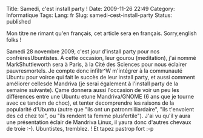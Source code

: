 Title: Samedi, c'est install party !
Date: 2009-11-26 22:49
Category: Informatique
Tags:
Lang: fr
Slug: samedi-cest-install-party
Status: published

Mon titre ne rimant qu'en français, cet article sera en français. Sorry,english folks !

Samedi 28 novembre 2009, c'est jour d'install party pour nos confrèresUbuntistes. À cette occasion, leur gourou (meditation), j'ai nommé MarkShuttleworth sera à Paris, à la Cité des Sciences pour nous éclairer pauvresmortels. Je compte donc infiltr\^W m'intégrer à la communauté Ubuntu pour voirce qui fait le succès de leur install party, et aussi comment améliorer cellesde Mandriva (je serai également à l'install party de la semaine suivante). Çame donnera aussi l'occasion de voir un peu les différences entre une Ubuntu etune Mandriva/GNOME (6 ans que je tourne avec ce tandem de choc), et tenter decomprendre les raisons de la popularité d'Ubuntu (autre que "ils ont un patronmilliardaire", "ils t'envoient des cd chez toi", ou "ils rendent ta femme plusfertile"). J'ai vu qu'il y aura une présentation éclair de Mandriva Linux, il yaura donc d'autres chevaux de troie :-). Ubuntistes, tremblez. ! Et tapez pastrop fort :-p
